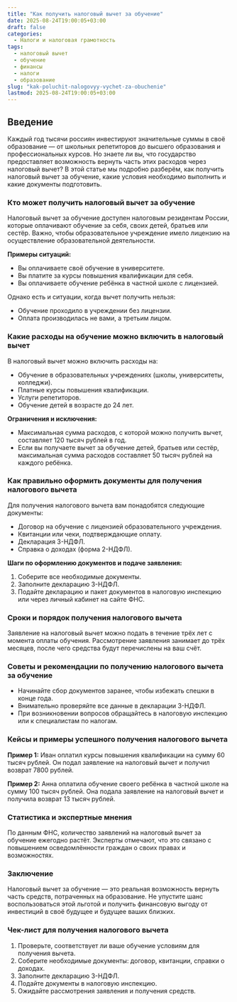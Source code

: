 ```yaml
---
title: "Как получить налоговый вычет за обучение"
date: 2025-08-24T19:00:05+03:00
draft: false
categories:
  - Налоги и налоговая грамотность
tags:
  - налоговый вычет
  - обучение
  - финансы
  - налоги
  - образование
slug: "kak-poluchit-nalogovyy-vychet-za-obuchenie"
lastmod: 2025-08-24T19:00:05+03:00
---
```


## Введение

Каждый год тысячи россиян инвестируют значительные суммы в своё образование — от школьных репетиторов до высшего образования и профессиональных курсов. Но знаете ли вы, что государство предоставляет возможность вернуть часть этих расходов через налоговый вычет? В этой статье мы подробно разберём, как получить налоговый вычет за обучение, какие условия необходимо выполнить и какие документы подготовить.

### Кто может получить налоговый вычет за обучение

Налоговый вычет за обучение доступен налоговым резидентам России, которые оплачивают обучение за себя, своих детей, братьев или сестёр. Важно, чтобы образовательное учреждение имело лицензию на осуществление образовательной деятельности.

**Примеры ситуаций:**
- Вы оплачиваете своё обучение в университете.
- Вы платите за курсы повышения квалификации для себя.
- Вы оплачиваете обучение ребёнка в частной школе с лицензией.

Однако есть и ситуации, когда вычет получить нельзя:
- Обучение проходило в учреждении без лицензии.
- Оплата производилась не вами, а третьим лицом.

### Какие расходы на обучение можно включить в налоговый вычет

В налоговый вычет можно включить расходы на:
- Обучение в образовательных учреждениях (школы, университеты, колледжи).
- Платные курсы повышения квалификации.
- Услуги репетиторов.
- Обучение детей в возрасте до 24 лет.

**Ограничения и исключения:**
- Максимальная сумма расходов, с которой можно получить вычет, составляет 120 тысяч рублей в год.
- Если вы получаете вычет за обучение детей, братьев или сестёр, максимальная сумма расходов составляет 50 тысяч рублей на каждого ребёнка.

### Как правильно оформить документы для получения налогового вычета

Для получения налогового вычета вам понадобятся следующие документы:
- Договор на обучение с лицензией образовательного учреждения.
- Квитанции или чеки, подтверждающие оплату.
- Декларация 3-НДФЛ.
- Справка о доходах (форма 2-НДФЛ).

**Шаги по оформлению документов и подаче заявления:**
1. Соберите все необходимые документы.
2. Заполните декларацию 3-НДФЛ.
3. Подайте декларацию и пакет документов в налоговую инспекцию или через личный кабинет на сайте ФНС.

### Сроки и порядок получения налогового вычета

Заявление на налоговый вычет можно подать в течение трёх лет с момента оплаты обучения. Рассмотрение заявления занимает до трёх месяцев, после чего средства будут перечислены на ваш счёт.

### Советы и рекомендации по получению налогового вычета за обучение

- Начинайте сбор документов заранее, чтобы избежать спешки в конце года.
- Внимательно проверяйте все данные в декларации 3-НДФЛ.
- При возникновении вопросов обращайтесь в налоговую инспекцию или к специалистам по налогам.

### Кейсы и примеры успешного получения налогового вычета

**Пример 1:** Иван оплатил курсы повышения квалификации на сумму 60 тысяч рублей. Он подал заявление на налоговый вычет и получил возврат 7800 рублей.

**Пример 2:** Анна оплатила обучение своего ребёнка в частной школе на сумму 100 тысяч рублей. Она подала заявление на налоговый вычет и получила возврат 13 тысяч рублей.

### Статистика и экспертные мнения

По данным ФНС, количество заявлений на налоговый вычет за обучение ежегодно растёт. Эксперты отмечают, что это связано с повышением осведомлённости граждан о своих правах и возможностях.

### Заключение

Налоговый вычет за обучение — это реальная возможность вернуть часть средств, потраченных на образование. Не упустите шанс воспользоваться этой льготой и получить финансовую выгоду от инвестиций в своё будущее и будущее ваших близких.

### Чек-лист для получения налогового вычета

1. Проверьте, соответствует ли ваше обучение условиям для получения вычета.
2. Соберите необходимые документы: договор, квитанции, справки о доходах.
3. Заполните декларацию 3-НДФЛ.
4. Подайте документы в налоговую инспекцию.
5. Ожидайте рассмотрения заявления и получения средств.
